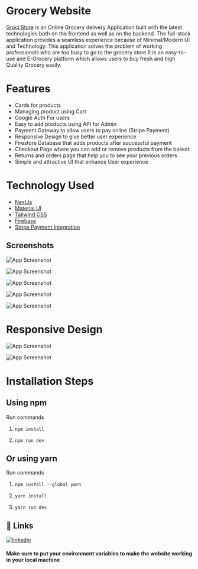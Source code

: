 
# Grocery Website

[Groci Store](https://groci-store.vercel.app) is an Online Grocery delivery Application built with the latest technologies both on the frontend as well as on the backend. The full-stack application provides a seamless experience because of Minimal/Modern UI and Technology. This application solves the problem of working professionals who are too busy to go to the grocery store.It  is an easy-to-use and  E-Grocery platform which allows users to buy fresh and high Quality Grocery  easily.

# Features

- Cards  for products
- Managing product using Cart
- Google Auth For users
- Easy to add products using API for Admin
- Payment Gateway to allow users to pay online (Stripe Payment)
- Responsive Design to give better user experience
- Firestore Database that adds products after successful payment
- Checkout Page where you can add or remove products from the basket
- Returns and orders page that help you to see your previous orders
- Simple and attractive  UI that enhance User experience


# Technology Used
 - [NextJs](https://nextjs.org/)
 - [Material UI](https://mui.com/)
 - [Tailwind CSS](https://tailwindcss.com/)
 - [Firebase](https://firebase.google.com/)
 - [Stripe Payment Integration](https://stripe.com/en-in)


## Screenshots


![App Screenshot](https://github.com/rishabhthakur11/Groci-Store/blob/main/Website%20Screen%20Shot/Screenshot%202022-02-17%20at%2011.47.16%20AM.png)

![App Screenshot](https://github.com/rishabhthakur11/Groci-Store/blob/main/Website%20Screen%20Shot/Screenshot%202022-02-17%20at%2011.49.44%20AM.png)

![App Screenshot](https://github.com/rishabhthakur11/Groci-Store/blob/main/Website%20Screen%20Shot/Screenshot%202022-02-17%20at%2011.50.52%20AM.png)

![App Screenshot](https://github.com/rishabhthakur11/Groci-Store/blob/main/Website%20Screen%20Shot/Screenshot%202022-02-17%20at%2011.51.23%20AM.png)

![App Screenshot](https://github.com/rishabhthakur11/Groci-Store/blob/main/Website%20Screen%20Shot/Screenshot%202022-02-17%20at%2011.52.11%20AM.png)
 # Responsive Design

![App Screenshot](https://github.com/rishabhthakur11/Groci-Store/blob/main/Website%20Screen%20Shot/Screenshot%202022-05-26%20at%2011.58.30%20AM.png)

 ![App Screenshot](https://github.com/rishabhthakur11/Groci-Store/blob/main/Website%20Screen%20Shot/Screenshot%202022-05-26%20at%2011.59.05%20AM.png)


# Installation Steps



## Using npm

Run commands

1) ```npm install```


2) ```npm run dev```


## Or using yarn

Run commands 

1) ```npm install --global yarn```

2) ```yarn install```

3) ```yarn run dev```


## 🔗 Links
[![linkedin](https://img.shields.io/badge/linkedin-0A66C2?style=for-the-badge&logo=linkedin&logoColor=white)](https://www.linkedin.com/in/deepaksingh5219/)
#### Make sure to put your environment variables to make the website working in your local machine










